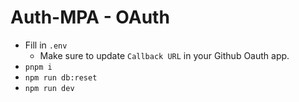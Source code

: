 # Auth-MPA - OAuth

- Fill in `.env`
  - Make sure to update `Callback URL` in your Github Oauth app.
- `pnpm i`
- `npm run db:reset`
- `npm run dev`
